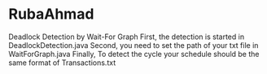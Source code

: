 # RubaAhmad
Deadlock Detection by Wait-For Graph 
First, the detection is started in DeadlockDetection.java
Second, you need to set the path  of your txt file in WaitForGraph.java 
Finally, To detect the cycle your schedule should be the same format of Transactions.txt
